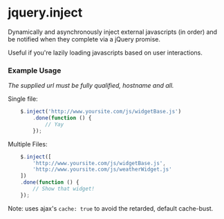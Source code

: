 jquery.inject
=============

Dynamically and asynchronously inject external javascripts (in order) and be notified when they complete via a jQuery promise.

Useful if you're lazily loading javascripts based on user interactions.

### Example Usage

*The supplied url must be fully qualified, hostname and all.*

Single file:

```javascript
    $.inject('http://www.yoursite.com/js/widgetBase.js')
        .done(function () {
            // Yay
        });
```


Multiple Files:

```javascript
    $.inject([
        'http://www.yoursite.com/js/widgetBase.js',
        'http://www.yoursite.com/js/weatherWidget.js'
    ])
    .done(function () {
        // Show that widget!
    });
```

Note: uses ajax's `cache: true` to avoid the retarded, default cache-bust.